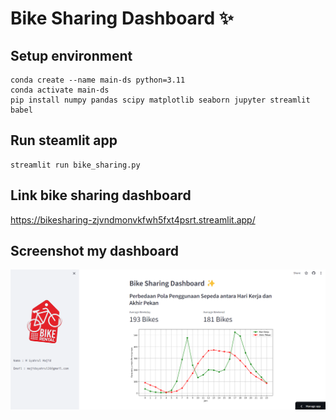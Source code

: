 # Bike Sharing Dashboard ✨
## Setup environment
```
conda create --name main-ds python=3.11
conda activate main-ds
pip install numpy pandas scipy matplotlib seaborn jupyter streamlit babel
```
## Run steamlit app
```
streamlit run bike_sharing.py
```
## Link bike sharing dashboard
https://bikesharing-zjvndmonvkfwh5fxt4psrt.streamlit.app/
## Screenshot my dashboard
![SS Dashboard](SS_BikeSharingDashboard.png)
